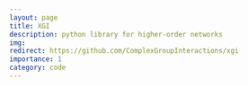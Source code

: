 ```yaml
---
layout: page
title: XGI
description: python library for higher-order networks
img: 
redirect: https://github.com/ComplexGroupInteractions/xgi
importance: 1
category: code
---
```


